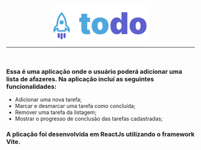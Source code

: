 <div align="center">
  
  ![logo](src/assets/logo-todo.svg)
  ___ 
</div>
<br>

### Essa é uma aplicação onde o usuário poderá adicionar uma lista de afazeres. Na aplicação incluí as seguintes funcionalidades:

- Adicionar uma nova tarefa;
- Marcar e desmarcar uma tarefa como concluída;
- Remover uma tarefa da listagem;
- Mostrar o progresso de conclusão das tarefas cadastradas;

### A plicação foi desenvolvida em ReactJs utilizando o framework Vite.

